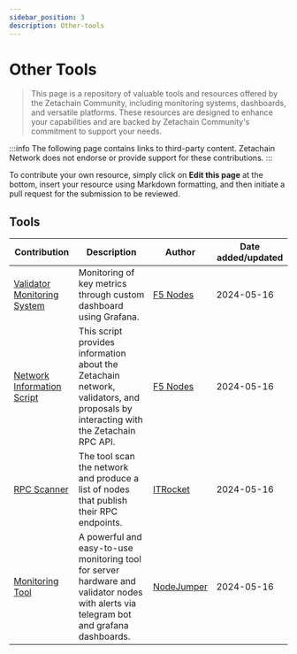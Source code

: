 ```yaml
---
sidebar_position: 3
description: Other-tools
---
```


# Other Tools

> This page is a repository of valuable tools and resources offered by the Zetachain Community, including monitoring systems, dashboards, and versatile platforms. These resources are designed to enhance your capabilities and are backed by Zetachain Community's commitment to support your needs.

:::info
The following page contains links to third-party content. Zetachain Network does not endorse or provide support for these contributions.
:::

To contribute your own resource, simply click on **Edit this page** at the bottom, insert your resource using Markdown formatting, and then initiate a pull request for the submission to be reviewed.

## Tools

| Contribution | Description | Author | Date added/updated |
| --- | --- | --- | --- |
| [Validator Monitoring System](https://www.zetachain.com/docs/validators/monitoring) | Monitoring of key metrics through custom dashboard using Grafana. | [F5 Nodes](https://github.com/f5nodes) | 2024-05-16 |
| [Network Information Script](https://github.com/f5nodes/zetachain) | This script provides information about the Zetachain network, validators, and proposals by interacting with the Zetachain RPC API. | [F5 Nodes](https://github.com/f5nodes) | 2024-05-16 |
| [RPC Scanner](https://itrocket.net/services/mainnet/zetachain/public-rpc) | The tool scan the network and produce a list of nodes that publish their RPC endpoints. | [ITRocket](https://github.com/itrocket-am) | 2024-05-16 |
| [Monitoring Tool](https://github.com/nodejumper-org/monitoring-tool) | A powerful and easy-to-use monitoring tool for server hardware and validator nodes with alerts via telegram bot and grafana dashboards. | [NodeJumper](https://github.com/nodejumper-org) | 2024-05-16 |
